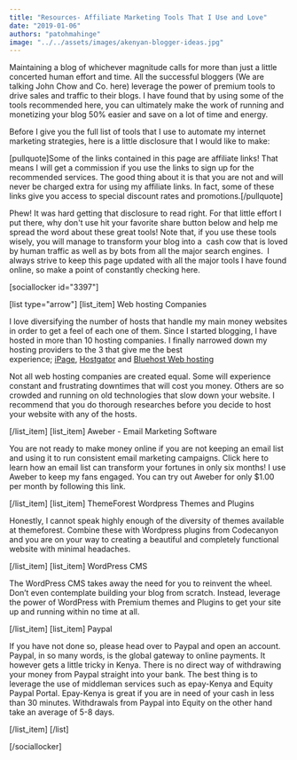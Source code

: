 ```yaml
---
title: "Resources- Affiliate Marketing Tools That I Use and Love"
date: "2019-01-06"
authors: "patohmahinge"
image: "../../assets/images/akenyan-blogger-ideas.jpg"
---
```


Maintaining a blog of whichever magnitude calls for more than just a little concerted human effort and time. All the successful bloggers (We are talking John Chow and Co. here) leverage the power of premium tools to drive sales and traffic to their blogs. I have found that by using some of the tools recommended here, you can ultimately make the work of running and monetizing your blog 50% easier and save on a lot of time and energy.

Before I give you the full list of tools that I use to automate my internet marketing strategies, here is a little disclosure that I would like to make:

\[pullquote\]Some of the links contained in this page are affiliate links! That means I will get a commission if you use the links to sign up for the recommended services. The good thing about it is that you are not and will never be charged extra for using my affiliate links. In fact, some of these links give you access to special discount rates and promotions.\[/pullquote\]

Phew! It was hard getting that disclosure to read right. For that little effort I put there, why don't use hit your favorite share button below and help me spread the word about these great tools! Note that, if you use these tools wisely, you will manage to transform your blog into a  cash cow that is loved by human traffic as well as by bots from all the major search engines.  I always strive to keep this page updated with all the major tools I have found online, so make a point of constantly checking here.

\[sociallocker id="3397"\]

\[list type="arrow"\] \[list\_item\] Web hosting Companies

I love diversifying the number of hosts that handle my main money websites in order to get a feel of each one of them. Since I started blogging, I have hosted in more than 10 hosting companies. I finally narrowed down my hosting providers to the 3 that give me the best experience; [iPage](http://www.ipage.com/join/index.bml?AffID=725429), [Hostgator](http://secure.hostgator.com/~affiliat/cgi-bin/affiliates/clickthru.cgi?id=Gphanatix1) and [Bluehost Web hosting](http://www.bluehost.com/track/africaninstitute)

Not all web hosting companies are created equal. Some will experience constant and frustrating downtimes that will cost you money. Others are so crowded and running on old technologies that slow down your website. I recommend that you do thorough researches before you decide to host your website with any of the hosts.

\[/list\_item\] \[list\_item\] Aweber - Email Marketing Software

You are not ready to make money online if you are not keeping an email list and using it to run consistent email marketing campaigns. Click here to learn how an email list can transform your fortunes in only six months! I use Aweber to keep my fans engaged. You can try out Aweber for only $1.00 per month by following this link.

\[/list\_item\] \[list\_item\] ThemeForest Wordpress Themes and Plugins

Honestly, I cannot speak highly enough of the diversity of themes available at themeforest. Combine these with Wordpress plugins from Codecanyon and you are on your way to creating a beautiful and completely functional website with minimal headaches.

\[/list\_item\] \[list\_item\] WordPress CMS

The WordPress CMS takes away the need for you to reinvent the wheel. Don’t even contemplate building your blog from scratch. Instead, leverage the power of WordPress with Premium themes and Plugins to get your site up and running within no time at all.

\[/list\_item\] \[list\_item\] Paypal

If you have not done so, please head over to Paypal and open an account. Paypal, in so many words, is the global gateway to online payments. It however gets a little tricky in Kenya. There is no direct way of withdrawing your money from Paypal straight into your bank. The best thing is to leverage the use of middleman services such as epay-Kenya and Equity Paypal Portal. Epay-Kenya is great if you are in need of your cash in less than 30 minutes. Withdrawals from Paypal into Equity on the other hand take an average of 5-8 days.

\[/list\_item\] \[/list\]

\[/sociallocker\]
